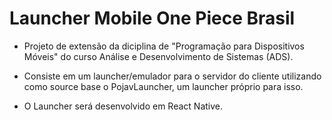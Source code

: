 # Launcher Mobile One Piece Brasil

- Projeto de extensão da diciplina de "Programação para Dispositivos Móveis" do curso Análise e Desenvolvimento de Sistemas (ADS).

- Consiste em um launcher/emulador para o servidor do cliente utilizando como source base o PojavLauncher, um launcher próprio para isso.

- O Launcher será desenvolvido em React Native.
